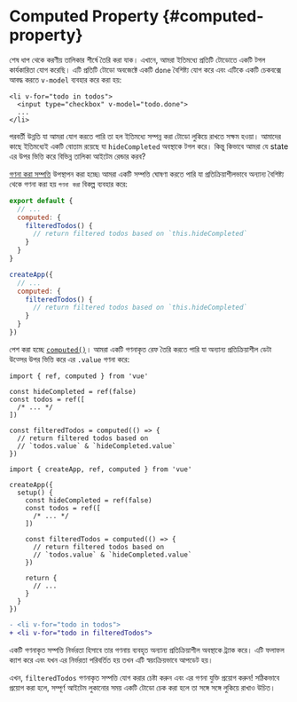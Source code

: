 # Computed Property {#computed-property}

শেষ ধাপ থেকে করণীয় তালিকার শীর্ষে তৈরি করা যাক। এখানে, আমরা ইতিমধ্যে প্রতিটি টোডোতে একটি টগল কার্যকারিতা যোগ করেছি। এটি প্রতিটি টোডো অবজেক্টে একটি `done` বৈশিষ্ট্য যোগ করে এবং এটিকে একটি চেকবক্সে আবদ্ধ করতে `v-model` ব্যবহার করে করা হয়:

```vue-html{2}
<li v-for="todo in todos">
  <input type="checkbox" v-model="todo.done">
  ...
</li>
```

পরবর্তী উন্নতি যা আমরা যোগ করতে পারি তা হল ইতিমধ্যে সম্পন্ন করা টোডো লুকিয়ে রাখতে সক্ষম হওয়া। আমাদের কাছে ইতিমধ্যেই একটি বোতাম রয়েছে যা `hideCompleted` অবস্থাকে টগল করে। কিন্তু কিভাবে আমরা যে state এর উপর ভিত্তি করে বিভিন্ন তালিকা আইটেম রেন্ডার করব?

<div class="options-api">

<a target="_blank" href="/guide/essentials/computed.html">গণনা করা সম্পত্তি</a> উপস্থাপন করা হচ্ছে৷ আমরা একটি সম্পত্তি ঘোষণা করতে পারি যা প্রতিক্রিয়াশীলভাবে অন্যান্য বৈশিষ্ট্য থেকে গণনা করা হয় `গণনা করা` বিকল্প ব্যবহার করে:

<div class="sfc">

```js
export default {
  // ...
  computed: {
    filteredTodos() {
      // return filtered todos based on `this.hideCompleted`
    }
  }
}
```

</div>
<div class="html">

```js
createApp({
  // ...
  computed: {
    filteredTodos() {
      // return filtered todos based on `this.hideCompleted`
    }
  }
})
```

</div>

</div>
<div class="composition-api">

পেশ করা হচ্ছে <a target="_blank" href="/guide/essentials/computed.html">`computed()`</a>। আমরা একটি গণনাকৃত রেফ তৈরি করতে পারি যা অন্যান্য প্রতিক্রিয়াশীল ডেটা উত্সের উপর ভিত্তি করে এর `.value` গণনা করে:

<div class="sfc">

```js{8-11}
import { ref, computed } from 'vue'

const hideCompleted = ref(false)
const todos = ref([
  /* ... */
])

const filteredTodos = computed(() => {
  // return filtered todos based on
  // `todos.value` & `hideCompleted.value`
})
```

</div>
<div class="html">

```js{10-13}
import { createApp, ref, computed } from 'vue'

createApp({
  setup() {
    const hideCompleted = ref(false)
    const todos = ref([
      /* ... */
    ])

    const filteredTodos = computed(() => {
      // return filtered todos based on
      // `todos.value` & `hideCompleted.value`
    })

    return {
      // ...
    }
  }
})
```

</div>

</div>

```diff
- <li v-for="todo in todos">
+ <li v-for="todo in filteredTodos">
```

একটি গণনাকৃত সম্পত্তি নির্ভরতা হিসাবে তার গণনায় ব্যবহৃত অন্যান্য প্রতিক্রিয়াশীল অবস্থাকে ট্র্যাক করে। এটি ফলাফল ক্যাশ করে এবং যখন এর নির্ভরতা পরিবর্তিত হয় তখন এটি স্বয়ংক্রিয়ভাবে আপডেট হয়।

এখন, `filteredTodos` গণনাকৃত সম্পত্তি যোগ করার চেষ্টা করুন এবং এর গণনা যুক্তি প্রয়োগ করুন! সঠিকভাবে প্রয়োগ করা হলে, সম্পূর্ণ আইটেম লুকানোর সময় একটি টোডো চেক করা হলে তা সঙ্গে সঙ্গে লুকিয়ে রাখাও উচিত।
